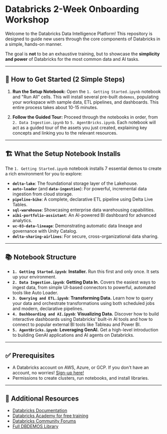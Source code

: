 # Databricks 2-Week Onboarding Workshop

Welcome to the Databricks Data Intelligence Platform! This repository is designed to guide new users through the core components of Databricks in a simple, hands-on manner.

The goal is **not** to be an exhaustive training, but to showcase the **simplicity and power** of Databricks for the most common data and AI tasks.

---

## 🚀 How to Get Started (2 Simple Steps)

1. **Run the Setup Notebook:** Open the `1. Getting Started.ipynb` notebook and "Run All" cells. This will install several pre-built `dbdemos`, populating your workspace with sample data, ETL pipelines, and dashboards. This entire process takes about 10-15 minutes.

2. **Follow the Guided Tour:** Proceed through the notebooks in order, from `2. Data Ingestion.ipynb` to `5. AgentBricks.ipynb`. Each notebook will act as a guided tour of the assets you just created, explaining key concepts and linking you to the relevant resources.

---

## 🏗️ What the Setup Notebook Installs

The `1. Getting Started.ipynb` notebook installs 7 essential demos to create a rich environment for you to explore:

* **`delta-lake`**: The foundational storage layer of the Lakehouse.
* **`auto-loader`** (and **`data-ingestion`**): For powerful, incremental data ingestion from cloud storage.
* **`pipeline-bike`**: A complete, declarative ETL pipeline using Delta Live Tables.
* **`sql-warehouse`**: Showcasing enterprise data warehousing capabilities.
* **`aibi-portfolio-assistant`**: An AI-powered BI dashboard for advanced analytics.
* **`uc-03-data-lineage`**: Demonstrating automatic data lineage and governance with Unity Catalog.
* **`delta-sharing-airlines`**: For secure, cross-organizational data sharing.

---

## 📚 Notebook Structure

* **`1. Getting Started.ipynb`**: **Installer.** Run this first and only once. It sets up your environment.
* **`2. Data Ingestion.ipynb`**: **Getting Data In.** Covers the easiest ways to ingest data, from simple UI-based connectors to powerful, automated tools like Auto Loader.
* **`3. Querying and ETL.ipynb`**: **Transforming Data.** Learn how to query your data and orchestrate transformations using both scheduled jobs and modern, declarative pipelines.
* **`4. Dashboarding and AI.ipynb`**: **Visualizing Data.** Discover how to build interactive dashboards using Databricks' built-in AI tools and how to connect to popular external BI tools like Tableau and Power BI.
* **`5. AgentBricks.ipynb`**: **Leveraging GenAI.** Get a high-level introduction to building GenAI applications and AI agents on Databricks.

---

## ✅ Prerequisites

* A Databricks account on AWS, Azure, or GCP. If you don't have an account, no worries! [Sign-up here!](https://signup.databricks.com/)
* Permissions to create clusters, run notebooks, and install libraries.

---

## 📖 Additional Resources

* [Databricks Documentation](https://docs.databricks.com/)
* [Databricks Academy for free training](https://academy.databricks.com/)
* [Databricks Community Forums](https://community.databricks.com/)
* [Full DBDEMOS Library](https://github.com/databricks-demos/dbdemos)